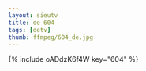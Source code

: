 ```yaml
--- 
layout: sieutv
title: de 604
tags: [detv]
thumb: ffmpeg/604_de.jpg
---
```

{% include oADdzK6f4W key="604" %} 
